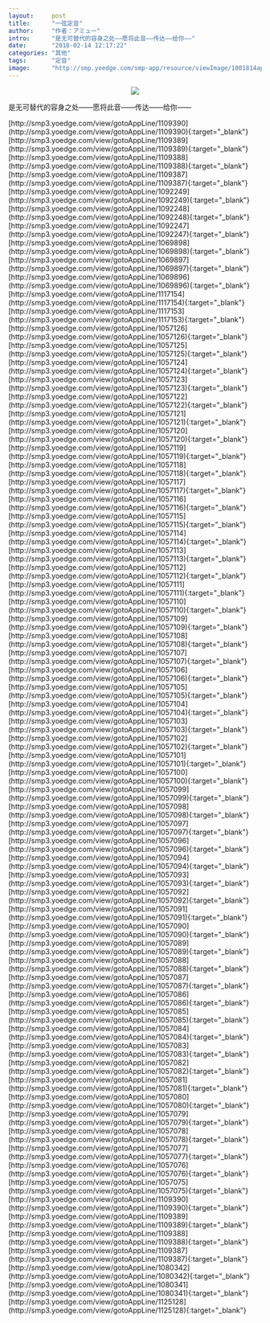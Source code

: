 ```yaml
---
layout:     post
title:      "一弦定音"
author:     "作者：アミュー"
intro:      "是无可替代的容身之处——愿将此音——传达——给你——"
date:       "2018-02-14 12:17:22"
categories: "其他"
tags:       "定音"
image:      "http://smp.yoedge.com/smp-app/resource/viewImage/1001814appline.png"
---
```

<div style="text-align: center">
<p><img src="http://smp.yoedge.com/smp-app/resource/viewImage/1001814appline.png"/></p>
</div>
<p class="post-meta">
<span>是无可替代的容身之处——愿将此音——传达——给你——</span>
</p>
[http://smp3.yoedge.com/view/gotoAppLine/1109390](http://smp3.yoedge.com/view/gotoAppLine/1109390){:target="_blank"}
[http://smp3.yoedge.com/view/gotoAppLine/1109389](http://smp3.yoedge.com/view/gotoAppLine/1109389){:target="_blank"}
[http://smp3.yoedge.com/view/gotoAppLine/1109388](http://smp3.yoedge.com/view/gotoAppLine/1109388){:target="_blank"}
[http://smp3.yoedge.com/view/gotoAppLine/1109387](http://smp3.yoedge.com/view/gotoAppLine/1109387){:target="_blank"}
[http://smp3.yoedge.com/view/gotoAppLine/1092249](http://smp3.yoedge.com/view/gotoAppLine/1092249){:target="_blank"}
[http://smp3.yoedge.com/view/gotoAppLine/1092248](http://smp3.yoedge.com/view/gotoAppLine/1092248){:target="_blank"}
[http://smp3.yoedge.com/view/gotoAppLine/1092247](http://smp3.yoedge.com/view/gotoAppLine/1092247){:target="_blank"}
[http://smp3.yoedge.com/view/gotoAppLine/1069898](http://smp3.yoedge.com/view/gotoAppLine/1069898){:target="_blank"}
[http://smp3.yoedge.com/view/gotoAppLine/1069897](http://smp3.yoedge.com/view/gotoAppLine/1069897){:target="_blank"}
[http://smp3.yoedge.com/view/gotoAppLine/1069896](http://smp3.yoedge.com/view/gotoAppLine/1069896){:target="_blank"}
[http://smp3.yoedge.com/view/gotoAppLine/1117154](http://smp3.yoedge.com/view/gotoAppLine/1117154){:target="_blank"}
[http://smp3.yoedge.com/view/gotoAppLine/1117153](http://smp3.yoedge.com/view/gotoAppLine/1117153){:target="_blank"}
[http://smp3.yoedge.com/view/gotoAppLine/1057126](http://smp3.yoedge.com/view/gotoAppLine/1057126){:target="_blank"}
[http://smp3.yoedge.com/view/gotoAppLine/1057125](http://smp3.yoedge.com/view/gotoAppLine/1057125){:target="_blank"}
[http://smp3.yoedge.com/view/gotoAppLine/1057124](http://smp3.yoedge.com/view/gotoAppLine/1057124){:target="_blank"}
[http://smp3.yoedge.com/view/gotoAppLine/1057123](http://smp3.yoedge.com/view/gotoAppLine/1057123){:target="_blank"}
[http://smp3.yoedge.com/view/gotoAppLine/1057122](http://smp3.yoedge.com/view/gotoAppLine/1057122){:target="_blank"}
[http://smp3.yoedge.com/view/gotoAppLine/1057121](http://smp3.yoedge.com/view/gotoAppLine/1057121){:target="_blank"}
[http://smp3.yoedge.com/view/gotoAppLine/1057120](http://smp3.yoedge.com/view/gotoAppLine/1057120){:target="_blank"}
[http://smp3.yoedge.com/view/gotoAppLine/1057119](http://smp3.yoedge.com/view/gotoAppLine/1057119){:target="_blank"}
[http://smp3.yoedge.com/view/gotoAppLine/1057118](http://smp3.yoedge.com/view/gotoAppLine/1057118){:target="_blank"}
[http://smp3.yoedge.com/view/gotoAppLine/1057117](http://smp3.yoedge.com/view/gotoAppLine/1057117){:target="_blank"}
[http://smp3.yoedge.com/view/gotoAppLine/1057116](http://smp3.yoedge.com/view/gotoAppLine/1057116){:target="_blank"}
[http://smp3.yoedge.com/view/gotoAppLine/1057115](http://smp3.yoedge.com/view/gotoAppLine/1057115){:target="_blank"}
[http://smp3.yoedge.com/view/gotoAppLine/1057114](http://smp3.yoedge.com/view/gotoAppLine/1057114){:target="_blank"}
[http://smp3.yoedge.com/view/gotoAppLine/1057113](http://smp3.yoedge.com/view/gotoAppLine/1057113){:target="_blank"}
[http://smp3.yoedge.com/view/gotoAppLine/1057112](http://smp3.yoedge.com/view/gotoAppLine/1057112){:target="_blank"}
[http://smp3.yoedge.com/view/gotoAppLine/1057111](http://smp3.yoedge.com/view/gotoAppLine/1057111){:target="_blank"}
[http://smp3.yoedge.com/view/gotoAppLine/1057110](http://smp3.yoedge.com/view/gotoAppLine/1057110){:target="_blank"}
[http://smp3.yoedge.com/view/gotoAppLine/1057109](http://smp3.yoedge.com/view/gotoAppLine/1057109){:target="_blank"}
[http://smp3.yoedge.com/view/gotoAppLine/1057108](http://smp3.yoedge.com/view/gotoAppLine/1057108){:target="_blank"}
[http://smp3.yoedge.com/view/gotoAppLine/1057107](http://smp3.yoedge.com/view/gotoAppLine/1057107){:target="_blank"}
[http://smp3.yoedge.com/view/gotoAppLine/1057106](http://smp3.yoedge.com/view/gotoAppLine/1057106){:target="_blank"}
[http://smp3.yoedge.com/view/gotoAppLine/1057105](http://smp3.yoedge.com/view/gotoAppLine/1057105){:target="_blank"}
[http://smp3.yoedge.com/view/gotoAppLine/1057104](http://smp3.yoedge.com/view/gotoAppLine/1057104){:target="_blank"}
[http://smp3.yoedge.com/view/gotoAppLine/1057103](http://smp3.yoedge.com/view/gotoAppLine/1057103){:target="_blank"}
[http://smp3.yoedge.com/view/gotoAppLine/1057102](http://smp3.yoedge.com/view/gotoAppLine/1057102){:target="_blank"}
[http://smp3.yoedge.com/view/gotoAppLine/1057101](http://smp3.yoedge.com/view/gotoAppLine/1057101){:target="_blank"}
[http://smp3.yoedge.com/view/gotoAppLine/1057100](http://smp3.yoedge.com/view/gotoAppLine/1057100){:target="_blank"}
[http://smp3.yoedge.com/view/gotoAppLine/1057099](http://smp3.yoedge.com/view/gotoAppLine/1057099){:target="_blank"}
[http://smp3.yoedge.com/view/gotoAppLine/1057098](http://smp3.yoedge.com/view/gotoAppLine/1057098){:target="_blank"}
[http://smp3.yoedge.com/view/gotoAppLine/1057097](http://smp3.yoedge.com/view/gotoAppLine/1057097){:target="_blank"}
[http://smp3.yoedge.com/view/gotoAppLine/1057096](http://smp3.yoedge.com/view/gotoAppLine/1057096){:target="_blank"}
[http://smp3.yoedge.com/view/gotoAppLine/1057094](http://smp3.yoedge.com/view/gotoAppLine/1057094){:target="_blank"}
[http://smp3.yoedge.com/view/gotoAppLine/1057093](http://smp3.yoedge.com/view/gotoAppLine/1057093){:target="_blank"}
[http://smp3.yoedge.com/view/gotoAppLine/1057092](http://smp3.yoedge.com/view/gotoAppLine/1057092){:target="_blank"}
[http://smp3.yoedge.com/view/gotoAppLine/1057091](http://smp3.yoedge.com/view/gotoAppLine/1057091){:target="_blank"}
[http://smp3.yoedge.com/view/gotoAppLine/1057090](http://smp3.yoedge.com/view/gotoAppLine/1057090){:target="_blank"}
[http://smp3.yoedge.com/view/gotoAppLine/1057089](http://smp3.yoedge.com/view/gotoAppLine/1057089){:target="_blank"}
[http://smp3.yoedge.com/view/gotoAppLine/1057088](http://smp3.yoedge.com/view/gotoAppLine/1057088){:target="_blank"}
[http://smp3.yoedge.com/view/gotoAppLine/1057087](http://smp3.yoedge.com/view/gotoAppLine/1057087){:target="_blank"}
[http://smp3.yoedge.com/view/gotoAppLine/1057086](http://smp3.yoedge.com/view/gotoAppLine/1057086){:target="_blank"}
[http://smp3.yoedge.com/view/gotoAppLine/1057085](http://smp3.yoedge.com/view/gotoAppLine/1057085){:target="_blank"}
[http://smp3.yoedge.com/view/gotoAppLine/1057084](http://smp3.yoedge.com/view/gotoAppLine/1057084){:target="_blank"}
[http://smp3.yoedge.com/view/gotoAppLine/1057083](http://smp3.yoedge.com/view/gotoAppLine/1057083){:target="_blank"}
[http://smp3.yoedge.com/view/gotoAppLine/1057082](http://smp3.yoedge.com/view/gotoAppLine/1057082){:target="_blank"}
[http://smp3.yoedge.com/view/gotoAppLine/1057081](http://smp3.yoedge.com/view/gotoAppLine/1057081){:target="_blank"}
[http://smp3.yoedge.com/view/gotoAppLine/1057080](http://smp3.yoedge.com/view/gotoAppLine/1057080){:target="_blank"}
[http://smp3.yoedge.com/view/gotoAppLine/1057079](http://smp3.yoedge.com/view/gotoAppLine/1057079){:target="_blank"}
[http://smp3.yoedge.com/view/gotoAppLine/1057078](http://smp3.yoedge.com/view/gotoAppLine/1057078){:target="_blank"}
[http://smp3.yoedge.com/view/gotoAppLine/1057077](http://smp3.yoedge.com/view/gotoAppLine/1057077){:target="_blank"}
[http://smp3.yoedge.com/view/gotoAppLine/1057076](http://smp3.yoedge.com/view/gotoAppLine/1057076){:target="_blank"}
[http://smp3.yoedge.com/view/gotoAppLine/1057075](http://smp3.yoedge.com/view/gotoAppLine/1057075){:target="_blank"}
[http://smp3.yoedge.com/view/gotoAppLine/1109390](http://smp3.yoedge.com/view/gotoAppLine/1109390){:target="_blank"}
[http://smp3.yoedge.com/view/gotoAppLine/1109389](http://smp3.yoedge.com/view/gotoAppLine/1109389){:target="_blank"}
[http://smp3.yoedge.com/view/gotoAppLine/1109388](http://smp3.yoedge.com/view/gotoAppLine/1109388){:target="_blank"}
[http://smp3.yoedge.com/view/gotoAppLine/1109387](http://smp3.yoedge.com/view/gotoAppLine/1109387){:target="_blank"}
[http://smp3.yoedge.com/view/gotoAppLine/1080342](http://smp3.yoedge.com/view/gotoAppLine/1080342){:target="_blank"}
[http://smp3.yoedge.com/view/gotoAppLine/1080341](http://smp3.yoedge.com/view/gotoAppLine/1080341){:target="_blank"}
[http://smp3.yoedge.com/view/gotoAppLine/1125128](http://smp3.yoedge.com/view/gotoAppLine/1125128){:target="_blank"}


